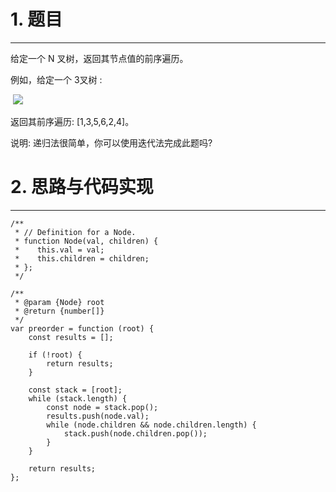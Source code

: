 # 1. 题目
---
给定一个 N 叉树，返回其节点值的前序遍历。

例如，给定一个 3叉树 :

 ![](https://assets.leetcode-cn.com/aliyun-lc-upload/uploads/2018/10/12/narytreeexample.png)

返回其前序遍历: [1,3,5,6,2,4]。

说明: 递归法很简单，你可以使用迭代法完成此题吗?

# 2. 思路与代码实现
---
```
/**
 * // Definition for a Node.
 * function Node(val, children) {
 *    this.val = val;
 *    this.children = children;
 * };
 */

/**
 * @param {Node} root
 * @return {number[]}
 */
var preorder = function (root) {
    const results = [];

    if (!root) {
        return results;
    }
    
    const stack = [root];
    while (stack.length) {
        const node = stack.pop();
        results.push(node.val);
        while (node.children && node.children.length) {
            stack.push(node.children.pop());
        }
    }

    return results;
};
```